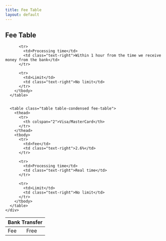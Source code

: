 ```yaml
---
title: Fee Table
layout: default
---
```


<div class="container page">
  <h2 class="text-center page__title">Fee Table</h2>

  <div class="row">
    <div class="col-xs-12">
      <table class="table table-condensed fee-table">
        <thead>
          <tr>
            <th colspan="2">Bank Transfer</th>
          </tr>
        </thead>
        <tbody>
          <tr>
            <td>Fee</td>
            <td class="text-right">Free</td>
          </tr>

          <tr>
            <td>Processing time</td>
            <td class="text-right">Within 1 hour from the time we receive money from the bank</td>
          </tr>

          <tr>
            <td>Limit</td>
            <td class="text-right">No limit</td>
          </tr>
        </tbody>
      </table>


      <table class="table table-condensed fee-table">
        <thead>
          <tr>
            <th colspan="2">Visa/MasterCard</th>
          </tr>
        </thead>
        <tbody>
          <tr>
            <td>Fee</td>
            <td class="text-right">2.6%</td>
          </tr>

          <tr>
            <td>Processing time</td>
            <td class="text-right">Real time</td>
          </tr>

          <tr>
            <td>Limit</td>
            <td class="text-right">No limit</td>
          </tr>
        </tbody>
      </table>
    </div>
  </div>
</div>

